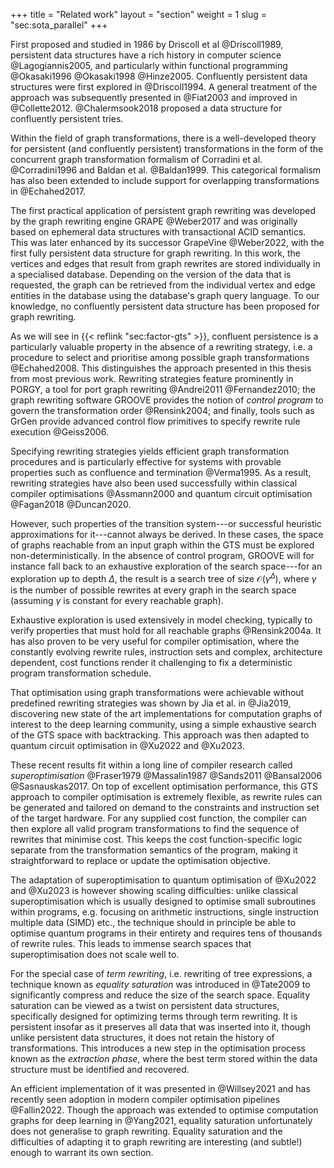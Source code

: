 +++ title = "Related work" layout = "section" weight = 1 slug = "sec:sota_parallel" +++

First proposed and studied in 1986 by Driscoll et al @Driscoll1989, persistent data structures have a rich history in computer science @Lagogiannis2005, and particularly within functional programming @Okasaki1996 @Okasaki1998 @Hinze2005. Confluently persistent data structures were first explored in @Driscoll1994. A general treatment of the approach was subsequently presented in @Fiat2003 and improved in @Collette2012. @Chalermsook2018 proposed a data structure for confluently persistent tries.

Within the field of graph transformations, there is a well-developed theory for persistent (and confluently persistent) transformations in the form of the concurrent graph transformation formalism of Corradini et al. @Corradini1996 and Baldan et al. @Baldan1999. This categorical formalism has also been extended to include support for overlapping transformations in @Echahed2017.

The first practical application of persistent graph rewriting was developed by the graph rewriting engine GRAPE @Weber2017 and was originally based on ephemeral data structures with transactional ACID semantics. This was later enhanced by its successor GrapeVine @Weber2022, with the first fully persistent data structure for graph rewriting. In this work, the vertices and edges that result from graph rewrites are stored individually in a specialised database. Depending on the version of the data that is requested, the graph can be retrieved from the individual vertex and edge entities in the database using the database's graph query language. To our knowledge, no confluently persistent data structure has been proposed for graph rewriting.

As we will see in {{< reflink "sec:factor-gts" >}}, confluent persistence is a particularly valuable property in the absence of a rewriting strategy, i.e. a procedure to select and prioritise among possible graph transformations @Echahed2008. This distinguishes the approach presented in this thesis from most previous work. Rewriting strategies feature prominently in PORGY, a tool for port graph rewriting @Andrei2011 @Fernandez2010; the graph rewriting software GROOVE provides the notion of _control program_ to govern the transformation order @Rensink2004; and finally, tools such as GrGen provide advanced control flow primitives to specify rewrite rule execution @Geiss2006.

Specifying rewriting strategies yields efficient graph transformation procedures and is particularly effective for systems with provable properties such as confluence and termination @Verma1995. As a result, rewriting strategies have also been used successfully within classical compiler optimisations @Assmann2000 and quantum circuit optimisation @Fagan2018 @Duncan2020.

However, such properties of the transition system---or successful heuristic approximations for it---cannot always be derived. In these cases, the space of graphs reachable from an input graph within the GTS must be explored non-deterministically. In the absence of control program, GROOVE will for instance fall back to an exhaustive exploration of the search space---for an exploration up to depth $\Delta$, the result is a search tree of size $\mathcal O(\gamma^\Delta)$, where $\gamma$ is the number of possible rewrites at every graph in the search space (assuming $\gamma$ is constant for every reachable graph).

Exhaustive exploration is used extensively in model checking, typically to verify properties that must hold for all reachable graphs @Rensink2004a. It has also proven to be very useful for compiler optimisation, where the constantly evolving rewrite rules, instruction sets and complex, architecture dependent, cost functions render it challenging to fix a deterministic program transformation schedule.

That optimisation using graph transformations were achievable without predefined rewriting strategies was shown by Jia et al. in @Jia2019, discovering new state of the art implementations for computation graphs of interest to the deep learning community, using a simple exhaustive search of the GTS space with backtracking. This approach was then adapted to quantum circuit optimisation in @Xu2022 and @Xu2023.

These recent results fit within a long line of compiler research called _superoptimisation_ @Fraser1979 @Massalin1987 @Sands2011 @Bansal2006 @Sasnauskas2017. On top of excellent optimisation performance, this GTS approach to compiler optimisation is extremely flexible, as rewrite rules can be generated and tailored on demand to the constraints and instruction set of the target hardware. For any supplied cost function, the compiler can then explore all valid program transformations to find the sequence of rewrites that minimise cost. This keeps the cost function-specific logic separate from the transformation semantics of the program, making it straightforward to replace or update the optimisation objective.

The adaptation of superoptimisation to quantum optimisation of @Xu2022 and @Xu2023 is however showing scaling difficulties: unlike classical superoptimisation which is usually designed to optimise small subroutines within programs, e.g. focusing on arithmetic instructions, single instruction multiple data (SIMD) etc., the technique should in principle be able to optimise quantum programs in their entirety and requires tens of thousands of rewrite rules. This leads to immense search spaces that superoptimisation does not scale well to.

For the special case of _term rewriting_, i.e. rewriting of tree expressions, a technique known as _equality saturation_ was introduced in @Tate2009 to significantly compress and reduce the size of the search space. Equality saturation can be viewed as a twist on persistent data structures, specifically designed for optimizing terms through term rewriting. It is persistent insofar as it preserves all data that was inserted into it, though unlike persistent data structures, it does not retain the history of transformations. This introduces a new step in the optimisation process known as the _extraction phase_, where the best term stored within the data structure must be identified and recovered.

An efficient implementation of it was presented in @Willsey2021 and has recently seen adoption in modern compiler optimisation pipelines @Fallin2022. Though the approach was extended to optimise computation graphs for deep learning in @Yang2021, equality saturation unfortunately does not generalise to graph rewriting. Equality saturation and the difficulties of adapting it to graph rewriting are interesting (and subtle!) enough to warrant its own section. 